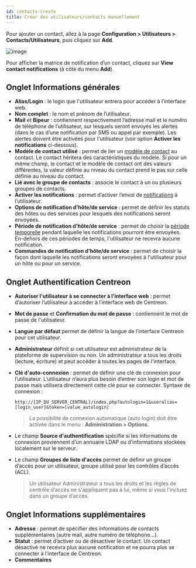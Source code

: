 ```yaml
---
id: contacts-create
title: Créer des utilisateurs/contacts manuellement
---
```


Pour ajouter un contact, allez à la page **Configuration > Utilisateurs > Contacts/Utilisateurs**, puis cliquez sur **Add**.

![image](../../assets/configuration/06useradd.png)

Pour afficher la matrice de notification d’un contact, cliquez sur **View contact notifications** (à côté du menu
**Add**).

## Onglet Informations générales

* **Alias/Login** : le login que l'utilisateur entrera pour accéder à l’interface web.
* **Nom complet** : le nom et prénom de l’utilisateur.
* **Mail** et **Bipeur** : contiennent respectivement l’adresse mail et le numéro de téléphone de l’utilisateur,
sur lesquels seront envoyés les alertes (dans le cas d’une notification par SMS ou appel par exemple). Les alertes doivent être activées pour l'utilisateur (voir option **Activer les notifications** ci-dessous).
* **Modèle de contact utilisé** : permet de lier un [modèle de contact](contacts-templates.html) au contact. Le contact héritera des caractéristiques du modèle. Si pour un même champ, le contact et le modèle de contact ont des valeurs différentes, la valeur définie
au niveau du contact prend le pas sur celle définie au niveau du contact.
* **Lié avec le groupe de contacts** : associe le contact à un ou plusieurs groupes de contacts.
* **Activer les notifications** : permet d’activer l’envoi de [notifications](../../alerts-notifications/notif-configuration.html) à l’utilisateur.
* **Options de notification d'hôte/de service** : permet de définir les statuts des hôtes ou des services pour
 lesquels des notifications seront envoyées.
* **Période de notification d'hôte/de service** : permet de choisir la [période temporelle](timeperiods.html) pendant laquelle 
les notifications pourront être envoyées. En-dehors de ces périodes de temps, l'utilisateur ne recevra aucune notification. 
* **Commandes de notification d'hôte/de service** : permet de choisir la façon dont laquelle les notifications seront envoyées à l'utilisateur pour un hôte ou pour un service.

## Onglet Authentification Centreon
 
* **Autoriser l'utilisateur à se connecter à l'interface web** : permet d’autoriser l’utilisateur à accéder à l’interface web de Centreon.
* **Mot de passe** et **Confirmation du mot de passe** : contiennent le mot de passe de l'utilisateur.
* **Langue par défaut** permet de définir la langue de l’interface Centreon pour cet utilisateur.
* **Administrateur** définit si cet utilisateur est administrateur de la plateforme de supervision ou non. Un administrateur a tous les droits (lecture, écriture) et peut accéder à toutes les pages de l'interface.
* **Clé d'auto-connexion** : permet de définir une clé de connexion pour l’utilisateur. L’utilisateur n’aura plus
  besoin d’entrer son login et mot de passe mais utilisera directement cette clé pour se connecter. Syntaxe de connexion :

    ```url
    http://[IP_DU_SERVER_CENTRAL]/index.php?autologin=1&useralias=[login_user]&token=[value_autologin]
    ```

  > La possibilité de connexion automatique (auto login) doit être activée dans le menu : **Administration > Options**.

* Le champ **Source d'authentification** spécifie si les informations de connexion proviennent d’un annuaire LDAP ou
  d’informations stockées localement sur le serveur.
* Le champ **Groupes de liste d'accès** permet de définir un groupe d’accès pour un utilisateur, groupe utilisé pour les
  contrôles d’accès (ACL).

  > Un utilisateur Administrateur a tous les droits et les règles de contrôle d’accès ne s'appliquent pas à lui, même si vous l'incluez dans un groupe d’accès.

## Onglet Informations supplémentaires

* **Adresse** : permet de spécifier des informations de contacts supplémentaires (autre mail, autre numéro
  de téléphone...).
* **Statut** : permet d’activer ou de désactiver le contact. Un contact désactivé ne recevra plus aucune notification et ne pourra plus se connecter à l'interface de Centreon.
* **Commentaires**

